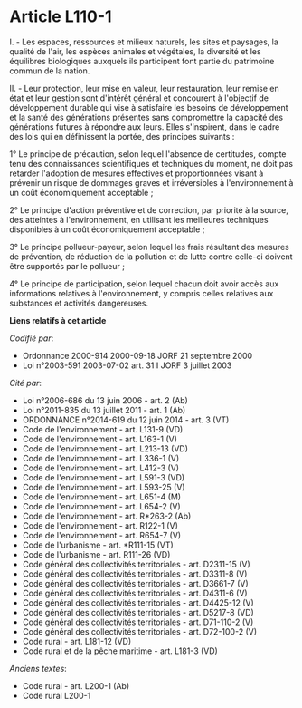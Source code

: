# Article L110-1

I. - Les espaces, ressources et milieux naturels, les sites et paysages, la qualité de l'air, les espèces animales et
végétales, la diversité et les équilibres biologiques auxquels ils participent font partie du patrimoine commun de la nation.

II. - Leur protection, leur mise en valeur, leur restauration, leur remise en état et leur gestion sont d'intérêt général et
concourent à l'objectif de développement durable qui vise à satisfaire les besoins de développement et la santé des
générations présentes sans compromettre la capacité des générations futures à répondre aux leurs. Elles s'inspirent, dans le
cadre des lois qui en définissent la portée, des principes suivants :

1° Le principe de précaution, selon lequel l'absence de certitudes, compte tenu des connaissances scientifiques et techniques
du moment, ne doit pas retarder l'adoption de mesures effectives et proportionnées visant à prévenir un risque de dommages
graves et irréversibles à l'environnement à un coût économiquement acceptable ;

2° Le principe d'action préventive et de correction, par priorité à la source, des atteintes à l'environnement, en utilisant
les meilleures techniques disponibles à un coût économiquement acceptable ;

3° Le principe pollueur-payeur, selon lequel les frais résultant des mesures de prévention, de réduction de la pollution et
de lutte contre celle-ci doivent être supportés par le pollueur ;

4° Le principe de participation, selon lequel chacun doit avoir accès aux informations relatives à l'environnement, y compris
celles relatives aux substances et activités dangereuses.

**Liens relatifs à cet article**

_Codifié par_:

  - Ordonnance 2000-914 2000-09-18 JORF 21 septembre 2000
  - Loi n°2003-591 2003-07-02 art. 31 I JORF 3 juillet 2003

_Cité par_:

  - Loi n°2006-686 du 13 juin 2006 - art. 2 (Ab)
  - Loi n°2011-835 du 13 juillet 2011 - art. 1 (Ab)
  - ORDONNANCE n°2014-619 du 12 juin 2014 - art. 3 (VT)
  - Code de l'environnement - art. L131-9 (VD)
  - Code de l'environnement - art. L163-1 (V)
  - Code de l'environnement - art. L213-13 (VD)
  - Code de l'environnement - art. L336-1 (V)
  - Code de l'environnement - art. L412-3 (V)
  - Code de l'environnement - art. L591-3 (VD)
  - Code de l'environnement - art. L593-25 (V)
  - Code de l'environnement - art. L651-4 (M)
  - Code de l'environnement - art. L654-2 (V)
  - Code de l'environnement - art. R*263-2 (Ab)
  - Code de l'environnement - art. R122-1 (V)
  - Code de l'environnement - art. R654-7 (V)
  - Code de l'urbanisme - art. *R111-15 (VT)
  - Code de l'urbanisme - art. R111-26 (VD)
  - Code général des collectivités territoriales - art. D2311-15 (V)
  - Code général des collectivités territoriales - art. D3311-8 (V)
  - Code général des collectivités territoriales - art. D3661-7 (V)
  - Code général des collectivités territoriales - art. D4311-6 (V)
  - Code général des collectivités territoriales - art. D4425-12 (V)
  - Code général des collectivités territoriales - art. D5217-8 (VD)
  - Code général des collectivités territoriales - art. D71-110-2 (V)
  - Code général des collectivités territoriales - art. D72-100-2 (V)
  - Code rural - art. L181-12 (VD)
  - Code rural et de la pêche maritime - art. L181-3 (VD)

_Anciens textes_:

  - Code rural - art. L200-1 (Ab)
  - Code rural L200-1
